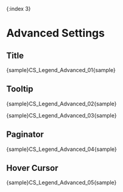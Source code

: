 {:index 3}
# Advanced Settings

## Title

{sample}CS\_Legend\_Advanced\_01{sample}

## Tooltip

{sample}CS\_Legend\_Advanced\_02{sample}

{sample}CS\_Legend\_Advanced\_03{sample}

## Paginator

{sample}CS\_Legend\_Advanced\_04{sample}

## Hover Cursor

{sample}CS\_Legend\_Advanced\_05{sample}